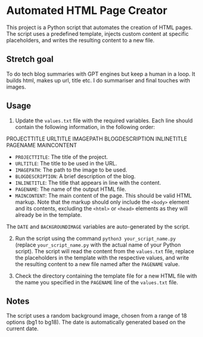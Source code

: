 # Automated HTML Page Creator

This project is a Python script that automates the creation of HTML pages. The script uses a predefined template, injects custom content at specific placeholders, and writes the resulting content to a new file.


## Stretch goal 

To do tech blog summaries with GPT engines but keep a human in a loop. It builds html, makes up url, title etc. I do summariser and final touches with images. 


## Usage

1. Update the `values.txt` file with the required variables. Each line should contain the following information, in the following order:

PROJECTTITLE
URLTITLE
IMAGEPATH
BLOGDESCRIPTION
INLINETITLE
PAGENAME
MAINCONTENT


- `PROJECTTITLE`: The title of the project.
- `URLTITLE`: The title to be used in the URL.
- `IMAGEPATH`: The path to the image to be used.
- `BLOGDESCRIPTION`: A brief description of the blog.
- `INLINETITLE`: The title that appears in line with the content.
- `PAGENAME`: The name of the output HTML file.
- `MAINCONTENT`: The main content of the page. This should be valid HTML markup. Note that the markup should only include the `<body>` element and its contents, excluding the `<html>` or `<head>` elements as they will already be in the template.

The `DATE` and `BACKGROUNDIMAGE` variables are auto-generated by the script.

2. Run the script using the command `python3 your_script_name.py` (replace `your_script_name.py` with the actual name of your Python script). The script will read the content from the `values.txt` file, replace the placeholders in the template with the respective values, and write the resulting content to a new file named after the `PAGENAME` value.

3. Check the directory containing the template file for a new HTML file with the name you specified in the `PAGENAME` line of the `values.txt` file.

## Notes

The script uses a random background image, chosen from a range of 18 options (bg1 to bg18). The date is automatically generated based on the current date.

